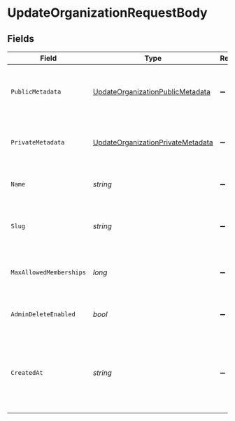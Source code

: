 # UpdateOrganizationRequestBody


## Fields

| Field                                                                                                                           | Type                                                                                                                            | Required                                                                                                                        | Description                                                                                                                     |
| ------------------------------------------------------------------------------------------------------------------------------- | ------------------------------------------------------------------------------------------------------------------------------- | ------------------------------------------------------------------------------------------------------------------------------- | ------------------------------------------------------------------------------------------------------------------------------- |
| `PublicMetadata`                                                                                                                | [UpdateOrganizationPublicMetadata](../../Models/Requests/UpdateOrganizationPublicMetadata.md)                                   | :heavy_minus_sign:                                                                                                              | Metadata saved on the organization, that is visible to both your frontend and backend.                                          |
| `PrivateMetadata`                                                                                                               | [UpdateOrganizationPrivateMetadata](../../Models/Requests/UpdateOrganizationPrivateMetadata.md)                                 | :heavy_minus_sign:                                                                                                              | Metadata saved on the organization that is only visible to your backend.                                                        |
| `Name`                                                                                                                          | *string*                                                                                                                        | :heavy_minus_sign:                                                                                                              | The new name of the organization.<br/>May not contain URLs or HTML.                                                             |
| `Slug`                                                                                                                          | *string*                                                                                                                        | :heavy_minus_sign:                                                                                                              | The new slug of the organization, which needs to be unique in the instance                                                      |
| `MaxAllowedMemberships`                                                                                                         | *long*                                                                                                                          | :heavy_minus_sign:                                                                                                              | The maximum number of memberships allowed for this organization                                                                 |
| `AdminDeleteEnabled`                                                                                                            | *bool*                                                                                                                          | :heavy_minus_sign:                                                                                                              | If true, an admin can delete this organization with the Frontend API.                                                           |
| `CreatedAt`                                                                                                                     | *string*                                                                                                                        | :heavy_minus_sign:                                                                                                              | A custom date/time denoting _when_ the organization was created, specified in RFC3339 format (e.g. `2012-10-20T07:15:20.902Z`). |